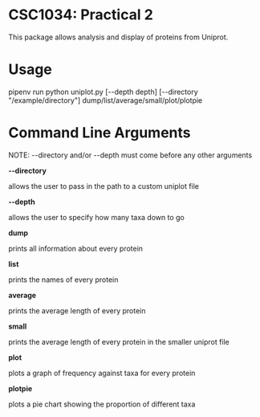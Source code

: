 CSC1034: Practical 2
====================

This package allows analysis and display of proteins from Uniprot.

Usage
====================
pipenv run python uniplot.py [--depth depth] [--directory "/example/directory"] dump/list/average/small/plot/plotpie


Command Line Arguments
====================

NOTE: --directory and/or --depth must come before any other arguments

**--directory**

allows the user to pass in the path to a custom uniplot file

**--depth**

allows the user to specify how many taxa down to go

**dump**

prints all information about every protein

**list**

prints the names of every protein

**average**

prints the average length of every protein

**small**

prints the average length of every protein in the smaller uniprot file

**plot**

plots a graph of frequency against taxa for every protein

**plotpie**

plots a pie chart showing the proportion of different taxa
